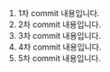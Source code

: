 1.	1차 commit 내용입니다.
2.	2차 commit 내용입니다.
3.	3차 commit 내용입니다.
4.	4차 commit 내용입니다.
5.	5차 commit 내용입니다.
